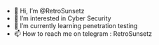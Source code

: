- 👋 Hi, I’m @RetroSunsetz
- 👀 I’m interested in Cyber Security
- 🌱 I’m currently learning penetration testing
- 📫 How to reach me on telegram : RetroSunsetz

<!---
RetroSunsetz/RetroSunsetz is a ✨ special ✨ repository because its `README.md` (this file) appears on your GitHub profile.
You can click the Preview link to take a look at your changes.
--->
